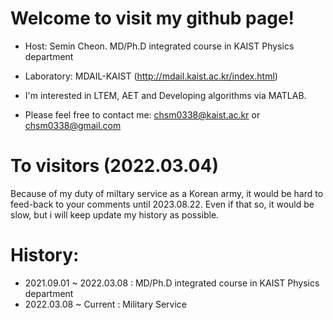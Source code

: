 # Welcome to visit my github page!

- Host: Semin Cheon. MD/Ph.D integrated course in KAIST Physics department 
- Laboratory: MDAIL-KAIST (http://mdail.kaist.ac.kr/index.html)
- I'm interested in LTEM, AET and Developing algorithms via MATLAB.

- Please feel free to contact me: chsm0338@kaist.ac.kr
                                          or
                                  chsm0338@gmail.com

# To visitors (2022.03.04)
Because of my duty of miltary service as a Korean army, it would be hard to feed-back to your comments until 2023.08.22.
Even if that so, it would be slow, but i will keep update my history as possible.


# History:
- 2021.09.01 ~ 2022.03.08 : MD/Ph.D integrated course in KAIST Physics department 
- 2022.03.08 ~ Current : Military Service
